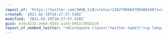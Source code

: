 ```yaml
---
repost_of: 'https://twitter.com/IWGB_CLB/status/1362708984709468160?s=09'
created: '2021-02-19T10:27:57.530Z'
modified: '2021-02-19T10:27:57.530Z'
guid: e34c4231-2e64-45b5-a144-b952c30b32c0
repost_of_oembed_twitter: "<blockquote class=\"twitter-tweet\"><p lang=\"en\" dir=\"ltr\">\U0001F6A8BREAKING: UBER&#39;S BUSINESS MODEL!\U0001F6A8<br><br>The Supreme Court has ruled that Uber drivers are entitled to holiday pay and minimum wage!\U0001F4A5<br><br>This is a HUGE step towards justice for exploited workers across the gig economy. Essential workers deserve these essential rights!! <a href=\"https://t.co/HSNhgFzBur\">https://t.co/HSNhgFzBur</a></p>&mdash; IWGB Couriers (@IWGB_CLB) <a href=\"https://twitter.com/IWGB_CLB/status/1362708984709468160?ref_src=twsrc%5Etfw\">February 19, 2021</a></blockquote>\n<script async src=\"https://platform.twitter.com/widgets.js\" charset=\"utf-8\"></script>\n"
---
```

 
